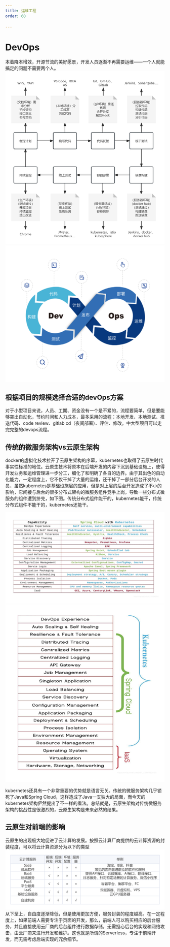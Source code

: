 ```yaml
---
title: 运维工程
order: 60

---
```


# DevOps
本着降本增效，开源节流的美好愿景，开发人员逐渐不再需要运维——一个人就能搞定的问题不需要两个人。
![devops](./devops.png)
![devops](./devops2.png)

## 根据项目的规模选择合适的devOps方案
对于小型项目来说，人员、工期、资金没有一个是不紧的，流程要简单，但是要能够突出自动化，节约时间和人力成本，最多采用的流程：本地开发、本地测试、推送代码、code review、gitlab cd（夜间部署）、评估、修改。中大型项目可以走完完整的devops流程。


## 传统的微服务架构vs云原生架构
docker的虚拟化技术拉开了云原生架构的序幕，kubernetes也取得了云原生时代事实性标准的地位。云原生技术将原本在后端开发的内容下沉到基础设施上，使得开发业务和运维管理进一步分工，细化了和明确了各自的边界。由于其出色的自动化能力，一定程度上，它不仅干掉了大量的运维，还干掉了一部分后台开发的人员，虽然kubernetes是基础设施层的应用，但是对上层的后台开发造成了不小的影响，它间接与后台的很多分布式架构的微服务组件竞争上岗，导致一些分布式微服务的组件遭到挤兑，如下图。传统分布式组件能干的，kubernetes能干，传统分布式组件不能干的，kubernetes还能干。

![devops](./devops3.png)
![devops](./devops4.png)

kubernetes还具有一个非常重要的优势就是语言无关。传统的微服务架构几乎锁死了Java和Spring Cloud，这样造成了Java一支独大的局面，而今天的kubernetes架构俨然提出了不一样的看法。总结就是，云原生架构对传统微服务架构的挑战性是很激烈的，云原生架构是未来必然的结果。

## 云原生对前端的影响
云原生的出现极大地促进了云计算的发展。按照云计算厂商提供的云计算资源的封装程度，可以将云计算资源分为以下的类型
![saas](./saas.png)
从下至上，自由度逐渐降低，但是使用更加方便，服务封装的程度越高。在一定程度上，如果前端人需要专注于页面的开发，那么，前端人可以购买相应的后台服务，并且直接使用云厂商的后台组件进行数据存储，无需担心后台的实现和网络攻击，由云厂商来进行开发和维护。这也就是所谓的Serverless，专注于前端开发，而无需考虑后端实现的冗余细节。


